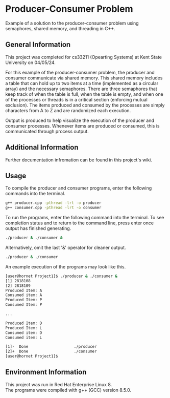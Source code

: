 # Producer-Consumer Problem 

Example of a solution to the producer-consumer problem using semaphores, shared memory, and threading in C++. 

## General Information

This project was completed for cs33211 (Opearting Systems) at Kent State University on 04/05/24.

For this example of the producer-consumer problem, the producer and consumer communicate via shared memory. This shared memory includes a table that can hold up to two items at a time (implemented as a circular array) and the necessary semaphores. There are three semaphores that keep track of when the table is full, when the table is empty, and when one of the processes or threads is in a critical section (enforcing mutual exclusion). The items produced and consumed by the processes are simply characters from A to Z and are randomized each execution. 

Output is produced to help visualize the execution of the producer and consumer processes. Whenever items are produced or consumed, this is communicated through process output. 

## Additional Information

Further documentation infromation can be found in this project's wiki.

## Usage

To compile the producer and consumer programs, enter the following commands into the terminal.
```bash
g++ producer.cpp -pthread -lrt -o producer
g++ consumer.cpp -pthread -lrt -o consumer
```

To run the programs, enter the following command into the terminal. To see completion status and to return to the command line, press enter once output has finished generating.
```bash
./producer & ./consumer &
```

Alternatively, omit the last '&' operator for cleaner output.
```bash
./producer & ./consumer
```

An example execution of the programs may look like this.
```bash
[user@hornet Project1]$ ./producer & ./consumer &
[1] 2818108
[2] 2818109
Produced Item: A
Consumed item: A
Produced Item: P
Consumed Item: P

...

Produced Item: D
Produced Item: L
Consumed item: D
Consumed item: L

[1]-  Done                    ./producer
[2]+  Done                    ./consumer
[user@hornet Project1]$
```

## Environment Information

This project was run in Red Hat Enterprise Linux 8.<br>
The programs were compiled with g++ (GCC) version 8.5.0.

